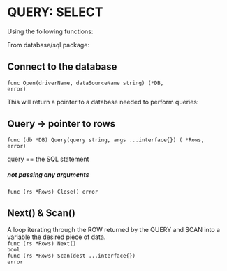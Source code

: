 <!-- markdownlint-disable -->

# QUERY: SELECT

Using the following functions:

From database/sql package:

<h2>Connect to the database</h2>

<code>func Open(driverName, dataSourceName string) (\*DB, error)</code><br>

This will return a pointer to a database needed to perform queries:

<h2>Query -> pointer to rows</h2>

<code>func (db \*DB) Query(query string, args ...interface{}) ( \*Rows, error)</code><br>

query == the SQL statement

<h5><strong>not passing any arguments</strong></h5>

<code>func (rs \*Rows) Close() error</code><br>

<h2>Next() & Scan()</h2>

A loop iterating through the ROW returned by the QUERY and SCAN into a variable the desired piece of data.<br>
<code>func (rs \*Rows) Next() bool</code><br>
<code>func (rs \*Rows) Scan(dest ...interface{}) error</code>

